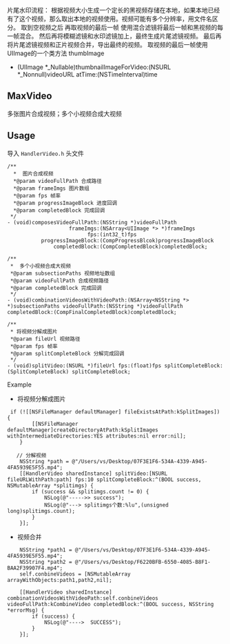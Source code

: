片尾水印流程：
根据视频大小生成一个定长的黑视频存储在本地，如果本地已经有了这个视频，那么取出本地的视频使用。视频可能有多个分辨率，用文件名区分。
取到空视频之后 再取视频的最后一帧 使用混合滤镜将最后一帧和黑视频的每一帧混合。
然后再将模糊滤镜和水印滤镜加上，最终生成片尾滤镜视频。
最后再将片尾滤镜视频和正片视频合并，导出最终的视频。
取视频的最后一帧使用UIImage的一个类方法 thumbImage

+ (UIImage *_Nullable)thumbnailImageForVideo:(NSURL *_Nonnull)videoURL atTime:(NSTimeInterval)time 


## MaxVideo
多张图片合成视频；多个小视频合成大视频

## Usage

导入 `HandlerVideo.h` 头文件

```
/**
  *  图片合成视频
  *@param videoFullPath 合成路径
  *@param frameImgs 图片数组
  *@param fps 帧率
  *@param progressImageBlock 进度回调
  *@param completedBlock 完成回调
 */
- (void)composesVideoFullPath:(NSString *)videoFullPath
                    frameImgs:(NSArray<UIImage *> *)frameImgs
                          fps:(int32_t)fps
           progressImageBlock:(CompProgressBlcok)progressImageBlock
               completedBlock:(CompCompletedBlock)completedBlock;

/**
 *  多个小视频合成大视频
 *@param subsectionPaths 视频地址数组
 *@param videoFullPath 合成视频路径
 *@param completedBlock 完成回调
 */
- (void)combinationVideosWithVideoPath:(NSArray<NSString *> *)subsectionPaths videoFullPath:(NSString *)videoFullPath completedBlock:(CompFinalCompletedBlock)completedBlock;

/**
 * 将视频分解成图片
 *@param fileUrl 视频路径
 *@param fps 帧率
 *@param splitCompleteBlock 分解完成回调
 */
- (void)splitVideo:(NSURL *)fileUrl fps:(float)fps splitCompleteBlock:(SplitCompleteBlock) splitCompleteBlock;
```

Example

- 将视频分解成图片
```
 if (![[NSFileManager defaultManager] fileExistsAtPath:kSplitImages]) {
        [[NSFileManager defaultManager]createDirectoryAtPath:kSplitImages withIntermediateDirectories:YES attributes:nil error:nil];
    }
    
   // 分解视频
    NSString *path = @"/Users/vs/Desktop/07F3E1F6-534A-4339-A945-4FA5939E5F55.mp4";
    [[HandlerVideo sharedInstance] splitVideo:[NSURL fileURLWithPath:path] fps:10 splitCompleteBlock:^(BOOL success, NSMutableArray *splitimgs) {
        if (success && splitimgs.count != 0) {
            NSLog(@"----->> success");
            NSLog(@"---> splitimgs个数:%lu",(unsigned long)splitimgs.count);
        }
    }];

```

- 视频合并

```
    NSString *path1 = @"/Users/vs/Desktop/07F3E1F6-534A-4339-A945-4FA5939E5F55.mp4";
    NSString *path2 = @"/Users/vs/Desktop/F6220BFB-6550-4085-B8F1-BAA2F39907F4.mp4";
    self.conbineVideos = [NSMutableArray arrayWithObjects:path1,path2,nil];
    
    [[HandlerVideo sharedInstance] combinationVideosWithVideoPath:self.conbineVideos videoFullPath:kCombineVideo completedBlock:^(BOOL success, NSString *errorMsg) {
        if (success) {
            NSLog(@"---->  SUCCESS");
        }
    }];

```
